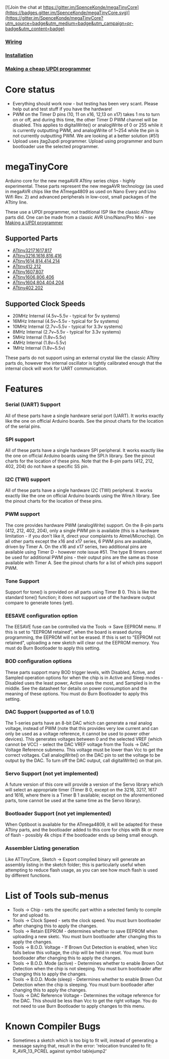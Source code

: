 [![Join the chat at https://gitter.im/SpenceKonde/megaTinyCore](https://badges.gitter.im/SpenceKonde/megaTinyCore.svg)](https://gitter.im/SpenceKonde/megaTinyCore?utm_source=badge&utm_medium=badge&utm_campaign=pr-badge&utm_content=badge)

### [Wiring](Wiring.md)
### [Installation](Installation.md)
### [Making a cheap UPDI programmer](MakeUPDIProgrammer.md)

# Core status
* Everything should work now - but testing has been very scant. Please help out and test stuff if you have the hardware!
* PWM on the Timer D pins (10, 11 on x16, 12,13 on x17) takes 1 ms to turn on or off, and during this time, the other Timer D PWM channel will be disabled. This applies to digitalWrite() or analogWrite of 0 or 255 while it is currently outputting PWM, and analogWrite of 1~254 while the pin is not currently outputting PWM. We are looking at a better solution (#51)
* Upload uses jtag2updi programmer. Upload using programmer and burn bootloader use the selected programmer. 


# megaTinyCore
Arduino core for the new megaAVR ATtiny series chips - highly experimental. These parts represent the new megaAVR technology (as used in megaAVR chips like the ATmega4809 as used on Nano Every and Uno Wifi Rev. 2) and advanced peripherals in low-cost, small packages of the ATtiny line. 

These use a UPDI programmer, not traditional ISP like the classic ATtiny parts did. One can be made from a classic AVR Uno/Nano/Pro Mini - see [Making a UPDI programmer](MakeUPDIProgrammer.md)

## Supported Parts
* [ATtiny3217,1617,817](megaavr/extras/ATtiny_x17.md)
* [ATtiny3216,1616,816,416](megaavr/extras/ATtiny_x16.md)
* [ATtiny1614,814,414,214](megaavr/extras/ATtiny_x14.md)
* [ATtiny412,212](megaavr/extras/ATtiny_x12.md)
* [ATtiny1607,807](megaavr/extras/ATtiny_x07.md)
* [ATtiny1606,806,406](megaavr/extras/ATtiny_x06.md)
* [ATtiny1604,804,404,204](megaavr/extras/ATtiny_x04.md)
* [ATtiny402,202](megaavr/extras/ATtiny_x02.md)

## Supported Clock Speeds
* 20MHz Internal (4.5v~5.5v - typical for 5v systems)
* 16MHz Internal (4.5v~5.5v - typical for 5v systems)
* 10MHz Internal (2.7v~5.5v - typical for 3.3v systems)
* 8MHz Internal (2.7v~5.5v - typical for 3.3v systems)
* 5MHz Internal (1.8v~5.5v)
* 4MHz Internal (1.8v~5.5v)
* 1MHz Internal (1.8v~5.5v)

These parts do not support using an external crystal like the classic ATtiny parts do, however the internal oscillator is tightly calibrated enough that the internal clock will work for UART communication. 

# Features

### Serial (UART) Support
All of these parts have a single hardware serial port (UART). It works exactly like the one on official Arduino boards. See the pinout charts for the location of the serial pins. 

### SPI support
All of these parts have a single hardware SPI peripheral. It works exactly like the one on official Arduino boards using the SPI.h library. See the pinout charts for the location of these pins. Note that the 8-pin parts (412, 212, 402, 204) do not have a specific SS pin. 

### I2C (TWI) support
All of these parts have a single hardware I2C (TWI) peripheral. It works exactly like the one on official Arduino boards using the Wire.h library. See the pinout charts for the location of these pins.

### PWM support
The core provides hardware PWM (analogWrite) support. On the 8-pin parts (412, 212, 402, 204), only a single PWM pin is available (this is a hardware limitation - if you don't like it, direct your complaints to Atmel/Microchip). On all other parts except the x16 and x17 series, 6 PWM pins are available, driven by Timer A. On the x16 and x17 series, two additional pins are available using Timer D - however note issue #51. The type B timers cannot be used for additional PWM pins - their output pins are the same as those available with Timer A. See the pinout charts for a list of which pins support PWM. 

### Tone Support
Support for tone() is provided on all parts using Timer B 0. This is like the standard tone() function; it does not support use of the hardware output compare to generate tones (yet). 

### EESAVE configuration option
The EESAVE fuse can be controlled via the Tools -> Save EEPROM menu. If this is set to "EEPROM retained", when the board is erased during programming, the EEPROM will not be erased. If this is set to "EEPROM not retained", uploading a new sketch will clear out the EEPROM memory. You must do Burn Bootloader to apply this setting. 

### BOD configuration options
These parts support many BOD trigger levels, with Disabled, Active, and Sampled operation options for when the chip is in Active and Sleep modes - Disabled uses the least power, Active uses the most, and Sampled is in the middle. See the datasheet for details on power consumption and the meaning of these options. You must do Burn Bootloader to apply this setting. 

### DAC Support (supported as of 1.0.1)
The 1-series parts have an 8-bit DAC which can generate a real analog voltage, instead of PWM (note that this provides very low current and can only be used as a voltage reference, it cannot be used to power other devices). This generates voltages between 0 and the selected VREF (which cannot be VCC) - select the DAC VREF voltage from the Tools -> DAC Voltage Reference submenu. This voltage must be lower than Vcc to get the correct voltages. Call analogWrite() on the DAC pin to set the voltage to be output by the DAC. To turn off the DAC output, call digitalWrite() on that pin. 

### Servo Support (not yet implemented)
A future version of this core will provide a version of the Servo library which will select an appropriate timer (Timer B 0, except on the 3216, 3217, 1617 and 1616, where there is a Timer B 1 available; except on the aforementioned parts, tone cannot be used at the same time as the Servo library).

### Bootloader Support (not yet implemented)
When Optiboot is available for the ATmega4809, it will be adapted for these ATtiny parts, and the bootloader added to this core for chips with 8k or more of flash - possibly 4k chips if the bootloader ends up being small enough. 

### Assembler Listing generation
Like ATTinyCore, Sketch -> Export compiled binary will generate an assembly listing in the sketch folder; this is particularly useful when attempting to reduce flash usage, as you can see how much flash is used by different functions.

# List of Tools sub-menus
* Tools -> Chip - sets the specific part within a selected family to compile for and upload to. 
* Tools -> Clock Speed - sets the clock speed. You must burn bootloader after changing this to apply the changes. 
* Tools -> Retain EEPROM - determines whether to save EEPROM when uploading a new sketc. You must burn bootloader after changing this to apply the changes. 
* Tools -> B.O.D. Voltage - If Brown Out Detection is enabled, when Vcc falls below this voltage, the chip will be held in reset. You must burn bootloader after changing this to apply the changes. 
* Tools -> B.O.D. Mode (active) - Determines whether to enable Brown Out Detection when the chip is not sleeping. You must burn bootloader after changing this to apply the changes. 
* Tools -> B.O.D. Mode (sleep) - Determines whether to enable Brown Out Detection when the chip is sleeping. You must burn bootloader after changing this to apply the changes. 
* Tools -> DAC Reference Voltage - Determines the voltage reference for the DAC. This should be less than Vcc to get the right voltage. You do not need to use Burn Bootloader to apply changes to this menu. 

# Known Compiler Bugs
* Sometimes a sketch which is too big to fit will, instead of generating a message saying that, result in the error: 'relocation truncated to fit: R_AVR_13_PCREL against symbol tablejump2'
